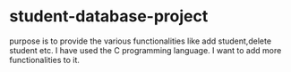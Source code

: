 # student-database-project
purpose is to provide the various functionalities like add student,delete student etc. I have used the C programming language.
I want to add more functionalities to it.
